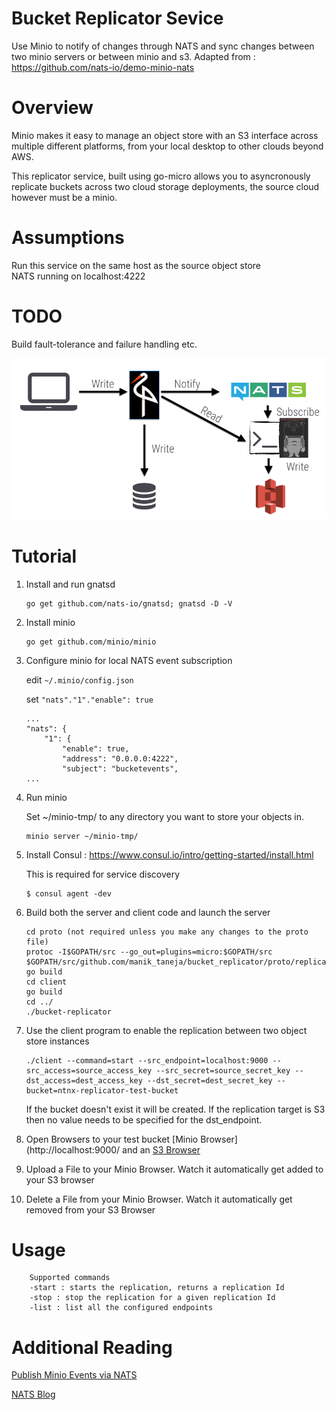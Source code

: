 # Bucket Replicator Sevice
Use Minio to notify of changes through NATS and sync changes between two minio servers or between minio
and s3.
Adapted from : https://github.com/nats-io/demo-minio-nats

# Overview
Minio makes it easy to manage an object store with an S3 interface across multiple different platforms, 
from your local desktop to other clouds beyond AWS.

This replicator service, built using go-micro allows you to asyncronously replicate buckets across 
two cloud storage deployments, the source cloud however must be a minio. 

# Assumptions
Run this service on the same host as the source object store  
NATS running on localhost:4222

# TODO
Build fault-tolerance and failure handling etc.

![Diagram](/readme_img/diag.png?raw=true "Diagram")

# Tutorial

1. Install and run gnatsd
    ```
    go get github.com/nats-io/gnatsd; gnatsd -D -V
    ```
1. Install minio
    ```
    go get github.com/minio/minio
    ```
1. Configure minio for local NATS event subscription
    
    edit `~/.minio/config.json`
    
    set `"nats"."1"."enable": true`
    
    ``` 
    ...
    "nats": {
        "1": {
            "enable": true,
            "address": "0.0.0.0:4222",
            "subject": "bucketevents",
    ...
    ```
1. Run minio
    
    Set ~/minio-tmp/ to any directory you want to store your objects in.
    
    ```
    minio server ~/minio-tmp/
    ```
1. Install Consul : https://www.consul.io/intro/getting-started/install.html

	This is required for service discovery
	```
	$ consul agent -dev
	```
1. Build both the server and client code and launch the server
	```
	cd proto (not required unless you make any changes to the proto file)
	protoc -I$GOPATH/src --go_out=plugins=micro:$GOPATH/src $GOPATH/src/github.com/manik_taneja/bucket_replicator/proto/replicator.proto
	go build
	cd client
	go build
	cd ../
	./bucket-replicator
	```
1. Use the client program to enable the replication between two object store instances
    ```
	./client --command=start --src_endpoint=localhost:9000 --src_access=source_access_key --src_secret=source_secret_key --dst_access=dest_access_key --dst_secret=dest_secret_key --bucket=ntnx-replicator-test-bucket
    ```

	If the bucket doesn't exist it will be created. If the replication target is S3 then no value needs to be
	specified for the dst_endpoint.
    
1. Open Browsers to your test bucket [Minio Browser](http://localhost:9000/ and 
an [S3 Browser](https://s3.console.aws.amazon.com/s3/buckets/ntnx-replicator-test-bucket/)

1. Upload a File to your Minio Browser. Watch it automatically get added to your S3 browser

1. Delete a File from your Minio Browser. Watch it automatically get removed from your S3 Browser

# Usage
```
	Supported commands
	-start : starts the replication, returns a replication Id
	-stop : stop the replication for a given replication Id
	-list : list all the configured endpoints
```

# Additional Reading
[Publish Minio Events via NATS](https://blog.minio.io/part-4-5-publish-minio-events-via-nats-79114ea5cd29#.s2sifywij)

[NATS Blog](http://nats.io/blog/)
